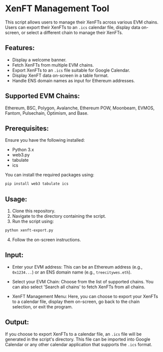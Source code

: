 
# XenFT Management Tool

This script allows users to manage their XenFTs across various EVM chains. Users can export their XenFTs to an `.ics` calendar file, display data on-screen, or select a different chain to manage their XenFTs.

## Features:

- Display a welcome banner.
- Fetch XenFTs from multiple EVM chains.
- Export XenFTs to an `.ics` file suitable for Google Calendar.
- Display XenFT data on-screen in a table format.
- Handle ENS domain names as input for Ethereum addresses.

## Supported EVM Chains:

Ethereum, BSC, Polygon, Avalanche, Ethereum POW, Moonbeam, EVMOS, Fantom, Pulsechain, Optimism, and Base.

## Prerequisites:

Ensure you have the following installed:

- Python 3.x
- web3.py
- tabulate
- ics

You can install the required packages using:

```bash
pip install web3 tabulate ics
```

## Usage:

1. Clone this repository.
2. Navigate to the directory containing the script.
3. Run the script using:

```bash
python xenft-export.py
```

4. Follow the on-screen instructions.

## Input:

- Enter your EVM address: This can be an Ethereum address (e.g., `0x1234...`) or an ENS domain name (e.g., `treecitywes.eth`).
  
- Select your EVM Chain: Choose from the list of supported chains. You can also select 'Search all chains' to fetch XenFTs from all chains.

- XenFT Management Menu: Here, you can choose to export your XenFTs to a calendar file, display them on-screen, go back to the chain selection, or exit the program.

## Output:

If you choose to export XenFTs to a calendar file, an `.ics` file will be generated in the script's directory. This file can be imported into Google Calendar or any other calendar application that supports the `.ics` format.
